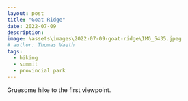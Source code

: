```yaml
---
layout: post
title: "Goat Ridge"
date: 2022-07-09
description: 
image: \assets\images\2022-07-09-goat-ridge\IMG_5435.jpeg
# author: Thomas Vaeth
tags: 
  - hiking
  - summit
  - provincial park
---
```

Gruesome hike to the first viewpoint.
